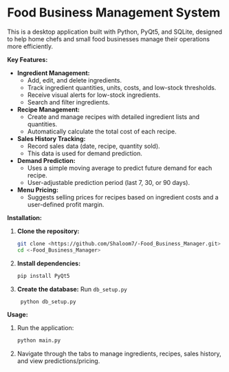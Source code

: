 # Food Business Management System

This is a desktop application built with Python, PyQt5, and SQLite, designed to help home chefs and small food businesses manage their operations more efficiently.

**Key Features:**

*   **Ingredient Management:**
    *   Add, edit, and delete ingredients.
    *   Track ingredient quantities, units, costs, and low-stock thresholds.
    *   Receive visual alerts for low-stock ingredients.
    *   Search and filter ingredients.
*   **Recipe Management:**
    *   Create and manage recipes with detailed ingredient lists and quantities.
    *   Automatically calculate the total cost of each recipe.
*   **Sales History Tracking:**
    *   Record sales data (date, recipe, quantity sold).
    *   This data is used for demand prediction.
*   **Demand Prediction:**
    *   Uses a simple moving average to predict future demand for each recipe.
    *   User-adjustable prediction period (last 7, 30, or 90 days).
*   **Menu Pricing:**
    *   Suggests selling prices for recipes based on ingredient costs and a user-defined profit margin.


**Installation:**
             

1.  **Clone the repository:**

    ```bash
    git clone <https://github.com/Shaloom7/-Food_Business_Manager.git>
    cd <-Food_Business_Manager>
    ```

2.  **Install dependencies:**

    ```bash
    pip install PyQt5
    ```

3.  **Create the database:**
     Run `db_setup.py`
    ```bash
     python db_setup.py
    ```

**Usage:**

1.  Run the application:

    ```bash
    python main.py
    ```

2.  Navigate through the tabs to manage ingredients, recipes, sales history, and view predictions/pricing.
